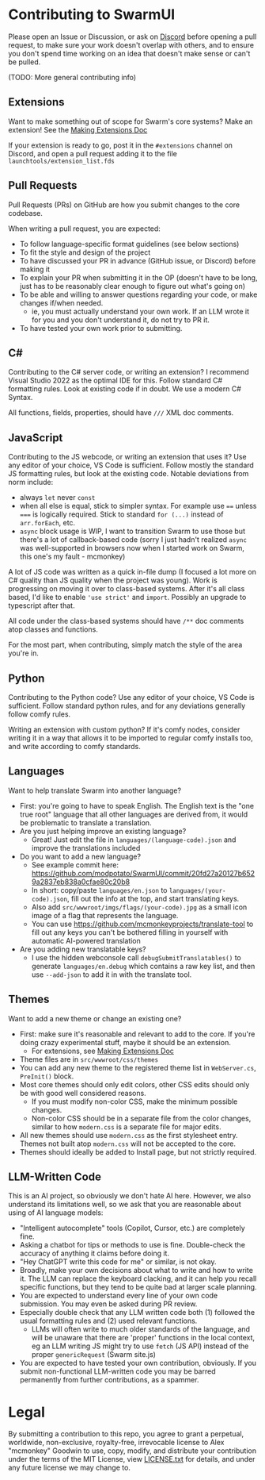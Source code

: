 # Contributing to SwarmUI

Please open an Issue or Discussion, or ask on [Discord](https://discord.gg/q2y38cqjNw) before opening a pull request, to make sure your work doesn't overlap with others, and to ensure you don't spend time working on an idea that doesn't make sense or can't be pulled.

(TODO: More general contributing info)

## Extensions

Want to make something out of scope for Swarm's core systems? Make an extension! See the [Making Extensions Doc](/docs/Making%20Extensions.md)

If your extension is ready to go, post it in the `#extensions` channel on Discord, and open a pull request adding it to the file `launchtools/extension_list.fds`

## Pull Requests

Pull Requests (PRs) on GitHub are how you submit changes to the core codebase.

When writing a pull request, you are expected:
- To follow language-specific format guidelines (see below sections)
- To fit the style and design of the project
- To have discussed your PR in advance (GitHub issue, or Discord) before making it
- To explain your PR when submitting it in the OP (doesn't have to be long, just has to be reasonably clear enough to figure out what's going on)
- To be able and willing to answer questions regarding your code, or make changes if/when needed.
    - ie, you must actually understand your own work. If an LLM wrote it for you and you don't understand it, do not try to PR it.
- To have tested your own work prior to submitting.

## C#

Contributing to the C# server code, or writing an extension? I recommend Visual Studio 2022 as the optimal IDE for this. Follow standard C# formatting rules. Look at existing code if in doubt. We use a modern C# Syntax.

All functions, fields, properties, should have `///` XML doc comments.

## JavaScript

Contributing to the JS webcode, or writing an extension that uses it? Use any editor of your choice, VS Code is sufficient. Follow mostly the standard JS formatting rules, but look at the existing code. Notable deviations from norm include:
- always `let` never `const`
- when all else is equal, stick to simpler syntax. For example use `==` unless `===` is logically required. Stick to standard `for (...)` instead of `arr.forEach`, etc.
- `async` block usage is WIP, I want to transition Swarm to use those but there's a lot of callback-based code (sorry I just hadn't realized `async` was well-supported in browsers now when I started work on Swarm, this one's my fault - mcmonkey)

A lot of JS code was written as a quick in-file dump (I focused a lot more on C# quality than JS quality when the project was young). Work is progressing on moving it over to class-based systems. After it's all class based, I'd like to enable `'use strict'` and `import`. Possibly an upgrade to typescript after that.

All code under the class-based systems should have `/**` doc comments atop classes and functions.

For the most part, when contributing, simply match the style of the area you're in.

## Python

Contributing to the Python code? Use any editor of your choice, VS Code is sufficient. Follow standard python rules, and for any deviations generally follow comfy rules.

Writing an extension with custom python? If it's comfy nodes, consider writing it in a way that allows it to be imported to regular comfy installs too, and write according to comfy standards.

## Languages

Want to help translate Swarm into another language?

- First: you're going to have to speak English. The English text is the "one true root" language that all other languages are derived from, it would be problematic to translate a translation.
- Are you just helping improve an existing language?
    - Great! Just edit the file in `languages/(language-code).json` and improve the translations included
- Do you want to add a new language?
    - See example commit here: https://github.com/modpotato/SwarmUI/commit/20fd27a20127b6529a2837eb838a0cfae80c20b8
    - In short: copy/paste `languages/en.json` to `languages/(your-code).json`, fill out the info at the top, and start translating keys.
    - Also add `src/wwwroot/imgs/flags/(your-code).jpg` as a small icon image of a flag that represents the language.
    - You can use https://github.com/mcmonkeyprojects/translate-tool to fill out any keys you can't be bothered filling in yourself with automatic AI-powered translation
- Are you adding new translatable keys?
    - I use the hidden webconsole call `debugSubmitTranslatables()` to generate `languages/en.debug` which contains a raw key list, and then use `--add-json` to add it in with the translate tool.

## Themes

Want to add a new theme or change an existing one?

- First: make sure it's reasonable and relevant to add to the core. If you're doing crazy experimental stuff, maybe it should be an extension.
    - For extensions, see [Making Extensions Doc](/docs/Making%20Extensions.md)
- Theme files are in `src/wwwroot/css/themes`
- You can add any new theme to the registered theme list in `WebServer.cs`, `PreInit()` block.
- Most core themes should only edit colors, other CSS edits should only be with good well considered reasons.
    - If you must modify non-color CSS, make the minimum possible changes.
    - Non-color CSS should be in a separate file from the color changes, similar to how `modern.css` is a separate file for major edits.
- All new themes should use `modern.css` as the first stylesheet entry. Themes not built atop `modern.css` will not be accepted to the core.
- Themes should ideally be added to Install page, but not strictly required.

## LLM-Written Code

This is an AI project, so obviously we don't hate AI here. However, we also understand its limitations well, so we ask that you are reasonable about using of AI language models:
- "Intelligent autocomplete" tools (Copilot, Cursor, etc.) are completely fine.
- Asking a chatbot for tips or methods to use is fine. Double-check the accuracy of anything it claims before doing it.
- "Hey ChatGPT write this code for me" or similar, is not okay.
- Broadly, make your own decisions about what to write and how to write it. The LLM can replace the keyboard clacking, and it can help you recall specific functions, but they tend to be quite bad at larger scale planning.
- You are expected to understand every line of your own code submission. You may even be asked during PR review.
- Especially double check that any LLM written code both (1) followed the usual formatting rules and (2) used relevant functions.
    - LLMs will often write to much older standards of the language, and will be unaware that there are 'proper' functions in the local context, eg an LLM writing JS might try to use `fetch` (JS API) instead of the proper `genericRequest` (Swarm site.js)
- You are expected to have tested your own contribution, obviously. If you submit non-functional LLM-written code you may be barred permanently from further contributions, as a spammer.

# Legal

By submitting a contribution to this repo, you agree to grant a perpetual, worldwide, non-exclusive, royalty-free, irrevocable license to Alex "mcmonkey" Goodwin to use, copy, modify, and distribute your contribution under the terms of the MIT License, view [LICENSE.txt](/LICENSE.txt) for details, and under any future license we may change to.
